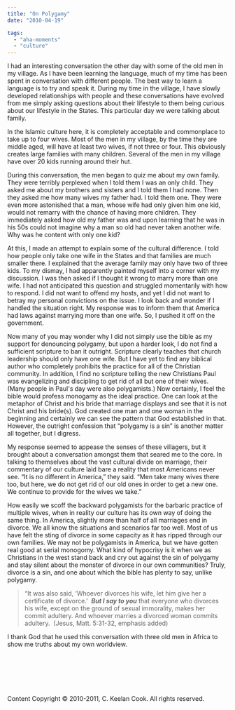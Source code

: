```yaml
---
title: "On Polygamy"
date: "2010-04-19"

tags: 
  - "aha-moments"
  - "culture"
---
```


I had an interesting conversation the other day with some of the old men in my village. As I have been learning the language, much of my time has been spent in conversation with different people. The best way to learn a language is to try and speak it. During my time in the village, I have slowly developed relationships with people and these conversations have evolved from me simply asking questions about their lifestyle to them being curious about our lifestyle in the States. This particular day we were talking about family.

In the Islamic culture here, it is completely acceptable and commonplace to take up to four wives. Most of the men in my village, by the time they are middle aged, will have at least two wives, if not three or four. This obviously creates large families with many children. Several of the men in my village have over 20 kids running around their hut.

During this conversation, the men began to quiz me about my own family. They were terribly perplexed when I told them I was an only child. They asked me about my brothers and sisters and I told them I had none. Then they asked me how many wives my father had. I told them one. They were even more astonished that a man, whose wife had only given him one kid, would not remarry with the chance of having more children. They immediately asked how old my father was and upon learning that he was in his 50s could not imagine why a man so old had never taken another wife. Why was he content with only one kid?

At this, I made an attempt to explain some of the cultural difference. I told how people only take one wife in the States and that families are much smaller there. I explained that the average family may only have two of three kids. To my dismay, I had apparently painted myself into a corner with my discussion. I was then asked if I thought it wrong to marry more than one wife. I had not anticipated this question and struggled momentarily with how to respond. I did not want to offend my hosts, and yet I did not want to betray my personal convictions on the issue. I look back and wonder if I handled the situation right. My response was to inform them that America had laws against marrying more than one wife. So, I pushed it off on the government.

Now many of you may wonder why I did not simply use the bible as my support for denouncing polygamy, but upon a harder look, I do not find a sufficient scripture to ban it outright. Scripture clearly teaches that church leadership should only have one wife. But I have yet to find any biblical author who completely prohibits the practice for all of the Christian community. In addition, I find no scripture telling the new Christians Paul was evangelizing and discipling to get rid of all but one of their wives. (Many people in Paul's day were also polygamists.) Now certainly, I feel the bible would profess monogamy as the ideal practice. One can look at the metaphor of Christ and his bride that marriage displays and see that it is not Christ and his bride(s). God created one man and one woman in the beginning and certainly we can see the pattern that God established in that. However, the outright confession that “polygamy is a sin” is another matter all together, but I digress.

My response seemed to appease the senses of these villagers, but it brought about a conversation amongst them that seared me to the core. In talking to themselves about the vast cultural divide on marriage, their commentary of our culture laid bare a reality that most Americans never see. “It is no different in America,” they said. “Men take many wives there too, but here, we do not get rid of our old ones in order to get a new one. We continue to provide for the wives we take.”

How easily we scoff the backward polygamists for the barbaric practice of multiple wives, when in reality our culture has its own way of doing the same thing. In America, slightly more than half of all marriages end in divorce. We all know the situations and scenarios far too well. Most of us have felt the sting of divorce in some capacity as it has ripped through our own families. We may not be polygamists in America, but we have gotten real good at serial monogomy. What kind of hypocrisy is it when we as Christians in the west stand back and cry out against the sin of polygamy and stay silent about the monster of divorce in our own communities? Truly, divorce is a sin, and one about which the bible has plenty to say, unlike polygamy.

> “It was also said, ‘Whoever divorces his wife, let him give her a certificate of divorce.’  _**But I say to you**_ that everyone who divorces his wife, except on the ground of sexual immorality, makes her commit adultery. And whoever marries a divorced woman commits adultery.  (Jesus, Matt. 5:31-32, emphasis added)

I thank God that he used this conversation with three old men in Africa to show me truths about my own worldview.

 

 

 

Content Copyright © 2010-2011, C. Keelan Cook. All rights reserved.
